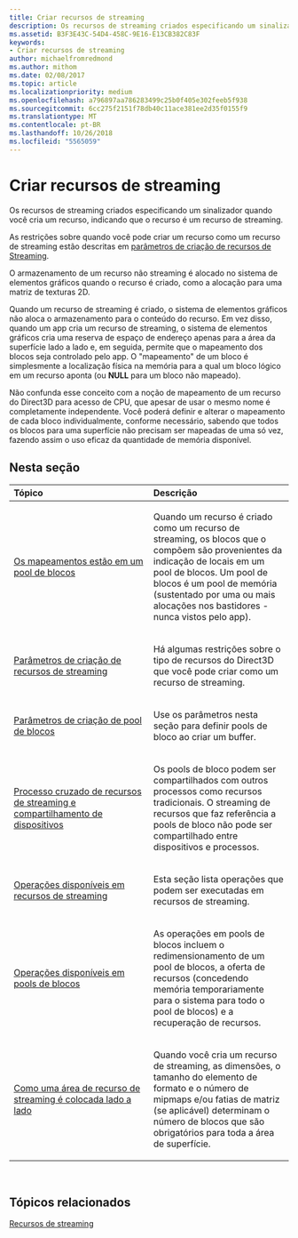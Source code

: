 ```yaml
---
title: Criar recursos de streaming
description: Os recursos de streaming criados especificando um sinalizador quando você cria um recurso, indicando que o recurso é um recurso de streaming.
ms.assetid: B3F3E43C-54D4-458C-9E16-E13CB382C83F
keywords:
- Criar recursos de streaming
author: michaelfromredmond
ms.author: mithom
ms.date: 02/08/2017
ms.topic: article
ms.localizationpriority: medium
ms.openlocfilehash: a796897aa786283499c25b0f405e302feeb5f938
ms.sourcegitcommit: 6cc275f2151f78db40c11ace381ee2d35f0155f9
ms.translationtype: MT
ms.contentlocale: pt-BR
ms.lasthandoff: 10/26/2018
ms.locfileid: "5565059"
---
```

# <a name="creating-streaming-resources"></a>Criar recursos de streaming


Os recursos de streaming criados especificando um sinalizador quando você cria um recurso, indicando que o recurso é um recurso de streaming.

As restrições sobre quando você pode criar um recurso como um recurso de streaming estão descritas em [parâmetros de criação de recursos de Streaming](streaming-resource-creation-parameters.md).

O armazenamento de um recurso não streaming é alocado no sistema de elementos gráficos quando o recurso é criado, como a alocação para uma matriz de texturas 2D.

Quando um recurso de streaming é criado, o sistema de elementos gráficos não aloca o armazenamento para o conteúdo do recurso. Em vez disso, quando um app cria um recurso de streaming, o sistema de elementos gráficos cria uma reserva de espaço de endereço apenas para a área da superfície lado a lado e, em seguida, permite que o mapeamento dos blocos seja controlado pelo app. O "mapeamento" de um bloco é simplesmente a localização física na memória para a qual um bloco lógico em um recurso aponta (ou **NULL** para um bloco não mapeado).

Não confunda esse conceito com a noção de mapeamento de um recurso do Direct3D para acesso de CPU, que apesar de usar o mesmo nome é completamente independente. Você poderá definir e alterar o mapeamento de cada bloco individualmente, conforme necessário, sabendo que todos os blocos para uma superfície não precisam ser mapeadas de uma só vez, fazendo assim o uso eficaz da quantidade de memória disponível.

## <a name="span-idin-this-sectionspanin-this-section"></a><span id="in-this-section"></span>Nesta seção


<table>
<colgroup>
<col width="50%" />
<col width="50%" />
</colgroup>
<thead>
<tr class="header">
<th align="left">Tópico</th>
<th align="left">Descrição</th>
</tr>
</thead>
<tbody>
<tr class="odd">
<td align="left"><p><a href="mappings-are-into-a-tile-pool.md">Os mapeamentos estão em um pool de blocos</a></p></td>
<td align="left"><p>Quando um recurso é criado como um recurso de streaming, os blocos que o compõem são provenientes da indicação de locais em um pool de blocos. Um pool de blocos é um pool de memória (sustentado por uma ou mais alocações nos bastidores - nunca vistos pelo app).</p></td>
</tr>
<tr class="even">
<td align="left"><p><a href="streaming-resource-creation-parameters.md">Parâmetros de criação de recursos de streaming</a></p></td>
<td align="left"><p>Há algumas restrições sobre o tipo de recursos do Direct3D que você pode criar como um recurso de streaming.</p></td>
</tr>
<tr class="odd">
<td align="left"><p><a href="tile-pool-creation-parameters.md">Parâmetros de criação de pool de blocos</a></p></td>
<td align="left"><p>Use os parâmetros nesta seção para definir pools de bloco ao criar um buffer.</p></td>
</tr>
<tr class="even">
<td align="left"><p><a href="streaming-resource-cross-process-and-device-sharing.md">Processo cruzado de recursos de streaming e compartilhamento de dispositivos</a></p></td>
<td align="left"><p>Os pools de bloco podem ser compartilhados com outros processos como recursos tradicionais. O streaming de recursos que faz referência a pools de bloco não pode ser compartilhado entre dispositivos e processos.</p></td>
</tr>
<tr class="odd">
<td align="left"><p><a href="operations-available-on-streaming-resources.md">Operações disponíveis em recursos de streaming</a></p></td>
<td align="left"><p>Esta seção lista operações que podem ser executadas em recursos de streaming.</p></td>
</tr>
<tr class="even">
<td align="left"><p><a href="operations-available-on-tile-pools.md">Operações disponíveis em pools de blocos</a></p></td>
<td align="left"><p>As operações em pools de blocos incluem o redimensionamento de um pool de blocos, a oferta de recursos (concedendo memória temporariamente para o sistema para todo o pool de blocos) e a recuperação de recursos.</p></td>
</tr>
<tr class="odd">
<td align="left"><p><a href="how-a-streaming-resource-s-area-is-tiled.md">Como uma área de recurso de streaming é colocada lado a lado</a></p></td>
<td align="left"><p>Quando você cria um recurso de streaming, as dimensões, o tamanho do elemento de formato e o número de mipmaps e/ou fatias de matriz (se aplicável) determinam o número de blocos que são obrigatórios para toda a área de superfície.</p></td>
</tr>
</tbody>
</table>

 

## <a name="span-idrelated-topicsspanrelated-topics"></a><span id="related-topics"></span>Tópicos relacionados


[Recursos de streaming](streaming-resources.md)

 

 




